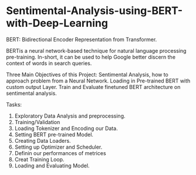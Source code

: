 # Sentimental-Analysis-using-BERT-with-Deep-Learning
BERT: Bidirectional Encoder Representation from Transformer.

BERTis a neural network-based technique for natural language processing pre-training.
In-short, it can be used to help Google better discern the context of words in search queries.


Three Main Objectives of this Project:
Sentimental Analysis, how to approach problem from a Neural Network.
Loading in Pre-trained BERT with custom output Layer.
Train and Evaluate finetuned BERT architecture on sentimental analysis.

Tasks:
1) Exploratory Data Analysis and preprocessing.
2) Training/Validation
3) Loading Tokenizer and Encoding our Data.
4) Setting BERT pre-trained Model.
5) Creating Data Loaders.
6) Setting up Optimizer and Scheduler.
7) Definin our performances of metrices
8) Creat Training Loop.
9) Loading and Evaluating Model.
